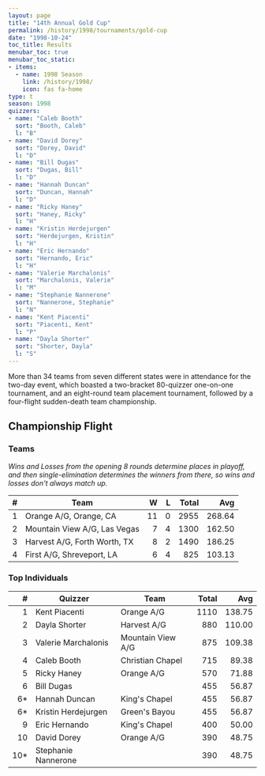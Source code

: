 ```yaml
---
layout: page
title: "14th Annual Gold Cup"
permalink: /history/1998/tournaments/gold-cup
date: "1998-10-24"
toc_title: Results
menubar_toc: true
menubar_toc_static:
- items:
  - name: 1998 Season
    link: /history/1998/
    icon: fas fa-home
type: t
season: 1998
quizzers:
- name: "Caleb Booth"
  sort: "Booth, Caleb"
  l: "B"
- name: "David Dorey"
  sort: "Dorey, David"
  l: "D"
- name: "Bill Dugas"
  sort: "Dugas, Bill"
  l: "D"
- name: "Hannah Duncan"
  sort: "Duncan, Hannah"
  l: "D"
- name: "Ricky Haney"
  sort: "Haney, Ricky"
  l: "H"
- name: "Kristin Herdejurgen"
  sort: "Herdejurgen, Kristin"
  l: "H"
- name: "Eric Hernando"
  sort: "Hernando, Eric"
  l: "H"
- name: "Valerie Marchalonis"
  sort: "Marchalonis, Valerie"
  l: "M"
- name: "Stephanie Nannerone"
  sort: "Nannerone, Stephanie"
  l: "N"
- name: "Kent Piacenti"
  sort: "Piacenti, Kent"
  l: "P"
- name: "Dayla Shorter"
  sort: "Shorter, Dayla"
  l: "S"
---
```


More than 34 teams from seven different states were in attendance for the two-day event, which boasted a two-bracket 80-quizzer one-on-one tournament,
and an eight-round team placement tournament, followed by a four-flight sudden-death team championship.

## Championship Flight

### Teams

*Wins and Losses from the opening 8 rounds determine places in playoff, and then single-elimination determines the winners from there, so wins and losses don't always match up.*

|    # | Team                         |    W |    L | Total |    Avg |
| ---: | ---------------------------- | ---: | ---: | ----: | -----: |
|    1 | Orange A/G, Orange, CA       |   11 |    0 |  2955 | 268.64 |
|    2 | Mountain View A/G, Las Vegas |    7 |    4 |  1300 | 162.50 |
|    3 | Harvest A/G, Forth Worth, TX |    8 |    2 |  1490 | 186.25 |
|    4 | First A/G, Shreveport, LA    |    6 |    4 |   825 | 103.13 |

### Top Individuals

|    # | Quizzer             | Team              | Total |    Avg |
| ---: | ------------------- | ----------------- | ----: | -----: |
|    1 | Kent Piacenti       | Orange A/G        |  1110 | 138.75 |
|    2 | Dayla Shorter       | Harvest A/G       |   880 | 110.00 |
|    3 | Valerie Marchalonis | Mountain View A/G |   875 | 109.38 |
|    4 | Caleb Booth         | Christian Chapel  |   715 |  89.38 |
|    5 | Ricky Haney         | Orange A/G        |   570 |  71.88 |
|    6 | Bill Dugas          |                   |   455 |  56.87 |
|   6* | Hannah Duncan       | King's Chapel     |   455 |  56.87 |
|   6* | Kristin Herdejurgen | Green's Bayou     |   455 |  56.87 |
|    9 | Eric Hernando       | King's Chapel     |   400 |  50.00 |
|   10 | David Dorey         | Orange A/G        |   390 |  48.75 |
|  10* | Stephanie Nannerone |                   |   390 |  48.75 |